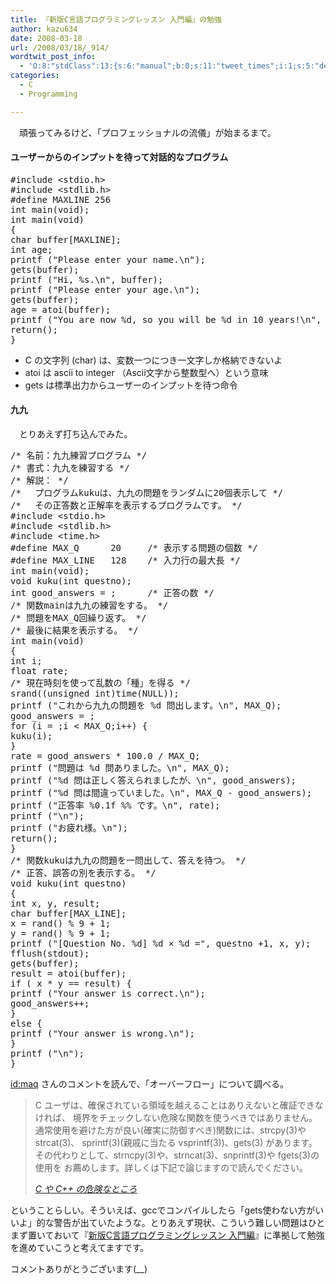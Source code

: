 ```yaml
---
title: 『新版C言語プログラミングレッスン 入門編』の勉強
author: kazu634
date: 2008-03-18
url: /2008/03/18/_914/
wordtwit_post_info:
  - 'O:8:"stdClass":13:{s:6:"manual";b:0;s:11:"tweet_times";i:1;s:5:"delay";i:0;s:7:"enabled";i:1;s:10:"separation";s:2:"60";s:7:"version";s:3:"3.7";s:14:"tweet_template";b:0;s:6:"status";i:2;s:6:"result";a:0:{}s:13:"tweet_counter";i:2;s:13:"tweet_log_ids";a:1:{i:0;i:3845;}s:9:"hash_tags";a:0:{}s:8:"accounts";a:1:{i:0;s:7:"kazu634";}}'
categories:
  - C
  - Programming

---
```

<div class="section">
<p>
    　頑張ってみるけど、「プロフェッショナルの流儀」が始まるまで。
</p>
  
<h4>
    ユーザーからのインプットを待って対話的なプログラム
</h4>
  
<pre class="syntax-highlight">
<span class="synPreProc">#include </span><span class="synConstant">&#60;stdio.h&#62;</span>
<span class="synPreProc">#include </span><span class="synConstant">&#60;stdlib.h&#62;</span>
<span class="synPreProc">#define MAXLINE </span><span class="synConstant">256</span>
<span class="synType">int</span> main(<span class="synType">void</span>);
<span class="synType">int</span> main(<span class="synType">void</span>)
{
<span class="synType">char</span> buffer[MAXLINE];
<span class="synType">int</span> age;
printf (<span class="synConstant">&#34;Please enter your name.</span><span class="synSpecial">\n</span><span class="synConstant">&#34;</span>);
gets(buffer);
printf (<span class="synConstant">&#34;Hi, </span><span class="synSpecial">%s</span><span class="synConstant">.</span><span class="synSpecial">\n</span><span class="synConstant">&#34;</span>, buffer);
printf (<span class="synConstant">&#34;Please enter your age.</span><span class="synSpecial">\n</span><span class="synConstant">&#34;</span>);
gets(buffer);
age = atoi(buffer);
printf (<span class="synConstant">&#34;You are now </span><span class="synSpecial">%d</span><span class="synConstant">, so you will be </span><span class="synSpecial">%d</span><span class="synConstant"> in 10 years!</span><span class="synSpecial">\n</span><span class="synConstant">&#34;</span>, age, age + <span class="synConstant">10</span>);
<span class="synStatement">return</span>(<span class="synConstant"></span>);
}
</pre>
  
<ul>
<li>
      C の文字列 (char) は、変数一つにつき一文字しか格納できないよ
</li>
<li>
      atoi は ascii to integer （Ascii文字から整数型へ）という意味
</li>
<li>
      gets は標準出力からユーザーのインプットを待つ命令
</li>
</ul>
  
<h4>
    九九
</h4>
  
<p>
    　とりあえず打ち込んでみた。
</p>
  
<pre class="syntax-highlight">
<span class="synComment">/* 名前：九九練習プログラム */</span>
<span class="synComment">/* 書式：九九を練習する */</span>
<span class="synComment">/* 解説： */</span>
<span class="synComment">/* 　プログラムkukuは、九九の問題をランダムに20個表示して */</span>
<span class="synComment">/* 　その正答数と正解率を表示するプログラムです。 */</span>
<span class="synPreProc">#include </span><span class="synConstant">&#60;stdio.h&#62;</span>
<span class="synPreProc">#include </span><span class="synConstant">&#60;stdlib.h&#62;</span>
<span class="synPreProc">#include </span><span class="synConstant">&#60;time.h&#62;</span>
<span class="synPreProc">#define MAX_Q		</span><span class="synConstant">20</span><span class="synPreProc"> 	</span><span class="synComment">/* 表示する問題の個数 */</span>
<span class="synPreProc">#define MAX_LINE	</span><span class="synConstant">128</span><span class="synPreProc">	</span><span class="synComment">/* 入力行の最大長 */</span>
<span class="synType">int</span> main(<span class="synType">void</span>);
<span class="synType">void</span> kuku(<span class="synType">int</span> questno);
<span class="synType">int</span> good_answers = <span class="synConstant"></span>;		<span class="synComment">/* 正答の数 */</span>
<span class="synComment">/* 関数mainは九九の練習をする。 */</span>
<span class="synComment">/* 問題をMAX_Q回繰り返す。 */</span>
<span class="synComment">/* 最後に結果を表示する。 */</span>
<span class="synType">int</span> main(<span class="synType">void</span>)
{
<span class="synType">int</span> i;
<span class="synType">float</span> rate;
<span class="synComment">/* 現在時刻を使って乱数の「種」を得る */</span>
srand((<span class="synType">unsigned</span> <span class="synType">int</span>)time(<span class="synConstant">NULL</span>));
printf (<span class="synConstant">&#34;これから九九の問題を </span><span class="synSpecial">%d</span><span class="synConstant"> 問出します。</span><span class="synSpecial">\n</span><span class="synConstant">&#34;</span>, MAX_Q);
good_answers = <span class="synConstant"></span>;
<span class="synStatement">for</span> (i = <span class="synConstant"></span>;i &#60; MAX_Q;i++) {
kuku(i);
}
rate = good_answers * <span class="synConstant">100.0</span> / MAX_Q;
printf (<span class="synConstant">&#34;問題は </span><span class="synSpecial">%d</span><span class="synConstant"> 問ありました。</span><span class="synSpecial">\n</span><span class="synConstant">&#34;</span>, MAX_Q);
printf (<span class="synConstant">&#34;</span><span class="synSpecial">%d</span><span class="synConstant"> 問は正しく答えられましたが、</span><span class="synSpecial">\n</span><span class="synConstant">&#34;</span>, good_answers);
printf (<span class="synConstant">&#34;</span><span class="synSpecial">%d</span><span class="synConstant"> 問は間違っていました。</span><span class="synSpecial">\n</span><span class="synConstant">&#34;</span>, MAX_Q - good_answers);
printf (<span class="synConstant">&#34;正答率 </span><span class="synSpecial">%0.1f</span><span class="synConstant"> </span><span class="synSpecial">%%</span><span class="synConstant"> です。</span><span class="synSpecial">\n</span><span class="synConstant">&#34;</span>, rate);
printf (<span class="synConstant">&#34;</span><span class="synSpecial">\n</span><span class="synConstant">&#34;</span>);
printf (<span class="synConstant">&#34;お疲れ様。</span><span class="synSpecial">\n</span><span class="synConstant">&#34;</span>);
<span class="synStatement">return</span>(<span class="synConstant"></span>);
}
<span class="synComment">/* 関数kukuは九九の問題を一問出して、答えを待つ。 */</span>
<span class="synComment">/* 正答、誤答の別を表示する。 */</span>
<span class="synType">void</span> kuku(<span class="synType">int</span> questno)
{
<span class="synType">int</span> x, y, result;
<span class="synType">char</span> buffer[MAX_LINE];
x = rand() % <span class="synConstant">9</span> + <span class="synConstant">1</span>;
y = rand() % <span class="synConstant">9</span> + <span class="synConstant">1</span>;
printf (<span class="synConstant">&#34;[Question No. </span><span class="synSpecial">%d</span><span class="synConstant">] </span><span class="synSpecial">%d</span><span class="synConstant"> × </span><span class="synSpecial">%d</span><span class="synConstant"> =&#34;</span>, questno +<span class="synConstant">1</span>, x, y);
fflush(<span class="synConstant">stdout</span>);
gets(buffer);
result = atoi(buffer);
<span class="synStatement">if</span> ( x * y == result) {
printf (<span class="synConstant">&#34;Your answer is correct.</span><span class="synSpecial">\n</span><span class="synConstant">&#34;</span>);
good_answers++;
}
<span class="synStatement">else</span> {
printf (<span class="synConstant">&#34;Your answer is wrong.</span><span class="synSpecial">\n</span><span class="synConstant">&#34;</span>);
}
printf (<span class="synConstant">&#34;</span><span class="synSpecial">\n</span><span class="synConstant">&#34;</span>);
}
</pre>
  
<p>
<a name="seemore"></a>
</p>
  
<p>
<a href="http://d.hatena.ne.jp/maq/" onclick="__gaTracker('send', 'event', 'outbound-article', 'http://d.hatena.ne.jp/maq/', 'id:maq');">id:maq</a> さんのコメントを読んで、「オーバーフロー」について調べる。
</p>
  
<blockquote title="C や C++ の危険なところ" cite="http://www.linux.or.jp/JF/JFdocs/Secure-Programs-HOWTO/dangers-c.html">
<p>
      C ユーザは、確保されている領域を越えることはありえないと確証できなければ、 境界をチェックしない危険な関数を使うべきではありません。 通常使用を避けた方が良い(確実に防御すべき)関数には、strcpy(3)や strcat(3)、 sprintf(3)(親戚に当たる vsprintf(3))、gets(3) があります。 その代わりとして、strncpy(3)や、strncat(3)、snprintf(3)や fgets(3)の使用を お薦めします。詳しくは下記で論じますので読んでください。
</p>
    
<p>
<cite><a href="http://www.linux.or.jp/JF/JFdocs/Secure-Programs-HOWTO/dangers-c.html" onclick="__gaTracker('send', 'event', 'outbound-article', 'http://www.linux.or.jp/JF/JFdocs/Secure-Programs-HOWTO/dangers-c.html', 'C や C++ の危険なところ');" target="_blank">C や C++ の危険なところ</a></cite>
</p>
</blockquote>
  
<p>
    ということらしい。そういえば、gccでコンパイルしたら「gets使わない方がいいよ」的な警告が出ていたような。とりあえず現状、こういう難しい問題はひとまず置いておいて『<a href="http://d.hatena.ne.jp/asin/4797336781" onclick="__gaTracker('send', 'event', 'outbound-article', 'http://d.hatena.ne.jp/asin/4797336781', '新版C言語プログラミングレッスン 入門編');">新版C言語プログラミングレッスン 入門編</a>』に準拠して勉強を進めていこうと考えてますです。
</p>
  
<p>
    コメントありがとうございます(__)
</p>
</div>